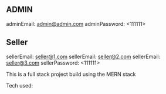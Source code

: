 ## ADMIN
adminEmail: <admin@admin.com>
adminPassword: <111111>

## Seller
sellerEmail: <seller@1.com>
sellerEmail: <seller@2.com>
sellerEmail: <seller@3.com>
sellerPassword: <111111>

This is a full stack project build using the MERN stack

Tech used: 
  #
